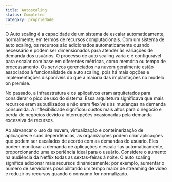 ```yaml
---
title: Autoscaling
status: Completed
category: propriedade
---
```


O Auto scaling é a capacidade de um sistema de escalar automaticamente, normalmente, em termos de recursos computacionais. Com um sistema de auto scaling, os recursos são adicionados automaticamente quando necessário e podem ser dimensionados para atender às variações de demanda dos usuários. O processo de auto scaling varia e é configurável para escalar com base em diferentes métricas, como memória ou tempo de processamento. Os serviços gerenciados na nuvem geralmente estão associados à funcionalidade de auto scaling, pois há mais opções e implementações disponíveis do que a maioria das implantações no modelo on premise.

No passado, a infraestrutura e os aplicativos eram arquitetados para considerar o pico de uso do sistema. Essa arquitetura significava que mais recursos eram subutilizados e não eram flexíveis às mudanças na demanda consumida. A inflexibilidade significou custos mais altos para o negócio e perda de negócios devido a interrupções ocasionadas pela demanda excessiva de recursos.

Ao alavancar o uso da nuvem, virtualização e conteinerização de aplicações e suas dependências, as organizações podem criar aplicações que podem ser escalados de acordo com as demandas do usuário. Eles podem monitorar a demanda de aplicações e escala-las automaticamente, proporcionando uma experiência ideal para o usuário. Considere o aumento na audiência da Netflix todas as sextas-feiras à noite. O auto scaling significa adicionar mais recursos dinamicamente: por exemplo, aumentar o número de servidores possibilitando um tempo maior de streaming de vídeo e reduzir os recursos quando o consumo for normalizado.

